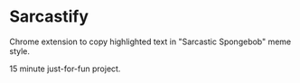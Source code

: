 # Sarcastify
Chrome extension to copy highlighted text in "Sarcastic Spongebob" meme style.

15 minute just-for-fun project.
